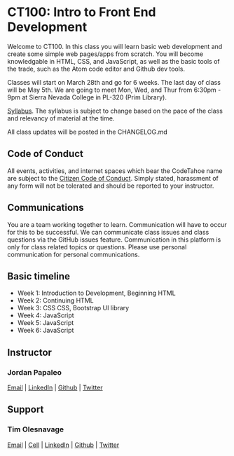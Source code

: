 # CT100: Intro to Front End Development

Welcome to CT100.  In this class you will learn basic web development and create some simple web pages/apps from scratch. You will become knowledgable in HTML, CSS, and JavaScript, as well as the basic tools of the trade, such as the Atom code editor and Github dev tools.

Classes will start on March 28th and go for 6 weeks.  The last day of class will be May 5th.  We are going to meet Mon, Wed, and Thur from 6:30pm - 9pm at Sierra Nevada College in PL-320 (Prim Library).

[Syllabus](https://github.com/CodeTahoe/CT100/blob/master/ct100-syllabus.pdf). The syllabus is subject to change based on the pace of the class and relevancy of material at the time.

All class updates will be posted in the CHANGELOG.md

## Code of Conduct

All events, activities, and internet spaces which bear the CodeTahoe name are subject to the [Citizen Code of Conduct](http://citizencodeofconduct.org/). Simply stated, harassment of any form will not be tolerated and should be reported to your instructor.

## Communications

You are a team working together to learn.  Communication will have to occur for this to be successful.  We can communicate class issues and class questions via the GitHub issues feature.  Communication in this platform is only for class related topics or questions.  Please use personal communication for personal communications.

## Basic timeline

- Week 1: Introduction to Development, Beginning HTML
- Week 2: Continuing HTML
- Week 3: CSS CSS, Bootstrap UI library
- Week 4: JavaScript
- Week 5: JavaScript
- Week 6: JavaScript

## Instructor
### Jordan Papaleo
[Email](jordan@elevate.blue) |
[LinkedIn](https://www.google.com/url?sa=t&rct=j&q=&esrc=s&source=web&cd=1&cad=rja&uact=8&ved=0ahUKEwiyyeqhqeTLAhWFax4KHeOsBhwQFggcMAA&url=https%3A%2F%2Fwww.linkedin.com%2Fin%2Fjordanpapaleo&usg=AFQjCNHjP6LTL_4qNHwWovDOmGdwKWGJpg&bvm=bv.117868183,d.dmo) |
[Github](https://github.com/jordanpapaleo) |
[Twitter](https://twitter.com/jordanpapaleo)

## Support
### Tim Olesnavage
[Email](tim@elevate.blue) |
[Cell](424-903-5191) |
[LinkedIn](https://www.linkedin.com/in/timolesnavage) |
[Github](https://github.com/TimOlesnavage) |
[Twitter](https://twitter.com/TimOlesnavage)
